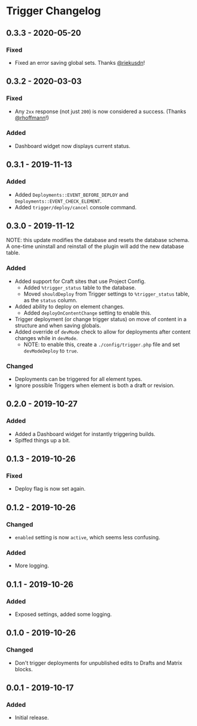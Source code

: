 # Trigger Changelog

## 0.3.3 - 2020-05-20
### Fixed
- Fixed an error saving global sets. Thanks [@riekusdn](https://github.com/workingconcept/trigger-craft-plugin/pull/6)!

## 0.3.2 - 2020-03-03
### Fixed
- Any `2xx` response (not just `200`) is now considered a success. (Thanks [@rhoffmann](https://github.com/workingconcept/trigger-craft-plugin/pull/3)!)

### Added
- Dashboard widget now displays current status.

## 0.3.1 - 2019-11-13
### Added
- Added `Deployments::EVENT_BEFORE_DEPLOY` and `Deployments::EVENT_CHECK_ELEMENT`.
- Added `trigger/deploy/cancel` console command.

## 0.3.0 - 2019-11-12
NOTE: this update modifies the database and resets the database schema. A one-time uninstall and reinstall of the plugin will add the new database table. 

### Added
- Added support for Craft sites that use Project Config.
  - Added `%trigger_status` table to the database.
  - Moved `shouldDeploy` from Trigger settings to `%trigger_status` table, as the `status` column.
- Added ability to deploy on element changes.
  - Added `deployOnContentChange` setting to enable this.
- Trigger deployment (or change trigger status) on move of content in a structure and when saving globals.
- Added override of `devMode` check to allow for deployments after content changes while in `devMode`.
  - NOTE: to enable this, create a `./config/trigger.php` file and set `devModeDeploy` to `true`.

### Changed
- Deployments can be triggered for all element types.
- Ignore possible Triggers when element is both a draft or revision.

## 0.2.0 - 2019-10-27
### Added
- Added a Dashboard widget for instantly triggering builds.
- Spiffed things up a bit.

## 0.1.3 - 2019-10-26
### Fixed
- Deploy flag is now set again.

## 0.1.2 - 2019-10-26
### Changed
- `enabled` setting is now `active`, which seems less confusing.
### Added
- More logging.

## 0.1.1 - 2019-10-26
### Added
- Exposed settings, added some logging.

## 0.1.0 - 2019-10-26
### Changed
- Don't trigger deployments for unpublished edits to Drafts and Matrix blocks.

## 0.0.1 - 2019-10-17
### Added
- Initial release.
